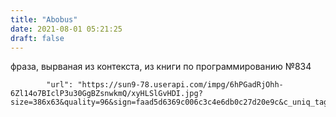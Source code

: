 ```yaml
---
title: "Abobus"
date: 2021-08-01 05:21:25
draft: false
---
```


фраза, вырваная из контекста, из книги по программированию №834

            "url": "https://sun9-78.userapi.com/impg/6hPGadRjOhh-6Zl14o7BIclP3u30GgBZsnwkmQ/xyHLSlGvHDI.jpg?size=386x63&quality=96&sign=faad5d6369c006c3c4e6db0c27d20e9c&c_uniq_tag=jVHmw9t1HcMKc22huHzPL51Rn0iEEPqiziZ8tM0rnc0&type=album",
